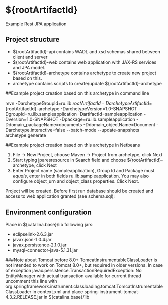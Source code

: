 # ${rootArtifactId}
Example Rest JPA application

## Project structure
* ${rootArtifactId}-api contains WADL and xsd schemas shared between client and server
* ${rootArtifactId}-web contains web application with JAX-RS services and JPA model.
* ${rootArtifactId}-archetype contains archetype to create new project based on this.
* archetype contains scripts to create/update ${rootArtifactId}-archetype

##Example project creation based on this archetype in command line

mvn -DarchetypeGroupId=ru.ilb.${rootArtifactId} -DarchetypeArtifactId=${rootArtifactId}-archetype -DarchetypeVersion=1.0-SNAPSHOT -DgroupId=ru.ilb.sampleapplication -DartifactId=sampleapplication -Dversion=1.0-SNAPSHOT -Dpackage=ru.ilb.sampleapplication -Ddomain_packageName=documents -Ddomain_objectName=Document -Darchetype.interactive=false --batch-mode --update-snapshots archetype:generate


##Example project creation based on this archetype in Netbeans

1. File -> New Project, choose Maven -> Project from archetype, click Next
2. Start typing jparesresource in Search field and choose ${rootArtifactId}-archetype, click Next
3. Enter Project name (sampleapplication), Group Id and Package must *equals*, enter in both fields ru.ilb.sampleapplication. You may also configure object_urn and object_class properties. Click Next.

Project will be created. Before first run database should be created and access to web application granted (see schema.sql);

## Environment configuration
Place in ${catalina.base}/lib following jars:
* eclipselink-2.6.3.jar
* javax.json-1.0.4.jar
* javax.persistence-2.1.0.jar
* mysql-connector-java-5.1.31.jar

###Note about Tomcat before 8.0+
TomcatInstrumentableClassLoader is not intended to work on Tomcat 8.0+, but required in older versions.
In case of exception javax.persistence.TransactionRequiredException: No EntityManager with actual transaction available for current thread 
uncomment this line with org.springframework.instrument.classloading.tomcat.TomcatInstrumentableClassLoader in context.xml
and place spring-instrument-tomcat-4.3.2.RELEASE.jar in ${catalina.base}/lib
